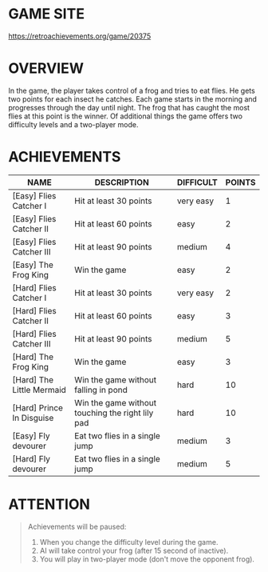 # GAME SITE #
https://retroachievements.org/game/20375

# OVERVIEW #
In the game, the player takes control of a frog and tries to eat flies. He gets two points for each insect he catches. 
Each game starts in the morning and progresses through the day until night. The frog that has caught the most flies 
at this point is the winner. Of additional things the game offers two difficulty levels and a two-player mode.

# ACHIEVEMENTS #

| NAME                      | DESCRIPTION                                      | DIFFICULT | POINTS |
|---------------------------|--------------------------------------------------|-----------|--------|
| [Easy] Flies Catcher I    | Hit at least 30 points                           | very easy | 1      |
| [Easy] Flies Catcher II   | Hit at least 60 points                           | easy      | 2      |
| [Easy] Flies Catcher III  | Hit at least 90 points                           | medium    | 4      |
| [Easy] The Frog King      | Win the game                                     | easy      | 2      |
| [Hard] Flies Catcher I    | Hit at least 30 points                           | very easy | 2      |
| [Hard] Flies Catcher II   | Hit at least 60 points                           | easy      | 3      |
| [Hard] Flies Catcher III  | Hit at least 90 points                           | medium    | 5      |
| [Hard] The Frog King      | Win the game                                     | easy      | 3      |
| [Hard] The Little Mermaid | Win the game without falling in pond             | hard      | 10     |
| [Hard] Prince In Disguise | Win the game without touching the right lily pad | hard      | 10     |
| [Easy] Fly devourer       | Eat two flies in a single jump                   | medium    | 3      |
| [Hard] Fly devourer       | Eat two flies in a single jump                   | medium    | 5      |

# ATTENTION #

> Achievements will be paused:
> 
> 1. When you change the difficulty level during the game.
> 2. AI will take control your frog (after 15 second of inactive).
> 3. You will play in two-player mode (don't move the opponent frog).